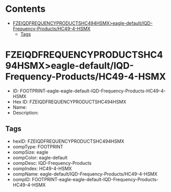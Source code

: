 



Contents
========

* [FZEIQDFREQUENCYPRODUCTSHC494HSMX>eagle-default/IQD-Frequency-Products/HC49-4-HSMX](#fzeiqdfrequencyproductshc494hsmxeagle-defaultiqd-frequency-productshc49-4-hsmx)
	* [Tags](#tags)

# FZEIQDFREQUENCYPRODUCTSHC494HSMX>eagle-default/IQD-Frequency-Products/HC49-4-HSMX

- ID: FOOTPRINT-eagle-eagle-default-IQD-Frequency-Products-HC49-4-HSMX
- Hex ID: FZEIQDFREQUENCYPRODUCTSHC494HSMX
- Name: 
- Description: 

## Tags

- hexID: FZEIQDFREQUENCYPRODUCTSHC494HSMX
- oompType: FOOTPRINT
- oompSize: eagle
- oompColor: eagle-default
- oompDesc: IQD-Frequency-Products
- oompIndex: HC49-4-HSMX
- oompName: eagle-default/IQD-Frequency-Products/HC49-4-HSMX
- oompID: FOOTPRINT-eagle-eagle-default-IQD-Frequency-Products-HC49-4-HSMX
